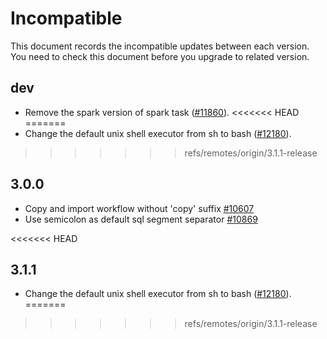 # Incompatible

This document records the incompatible updates between each version. You need to check this document before you upgrade to related version.

## dev

* Remove the spark version of spark task ([#11860](https://github.com/apache/dolphinscheduler/pull/11860)).
<<<<<<< HEAD
=======
* Change the default unix shell executor from sh to bash ([#12180](https://github.com/apache/dolphinscheduler/pull/12180)).
>>>>>>> refs/remotes/origin/3.1.1-release

## 3.0.0

* Copy and import workflow without 'copy' suffix [#10607](https://github.com/apache/dolphinscheduler/pull/10607)
* Use semicolon as default sql segment separator [#10869](https://github.com/apache/dolphinscheduler/pull/10869)

<<<<<<< HEAD
## 3.1.1

* Change the default unix shell executor from sh to bash ([#12180](https://github.com/apache/dolphinscheduler/pull/12180)).
=======
>>>>>>> refs/remotes/origin/3.1.1-release
